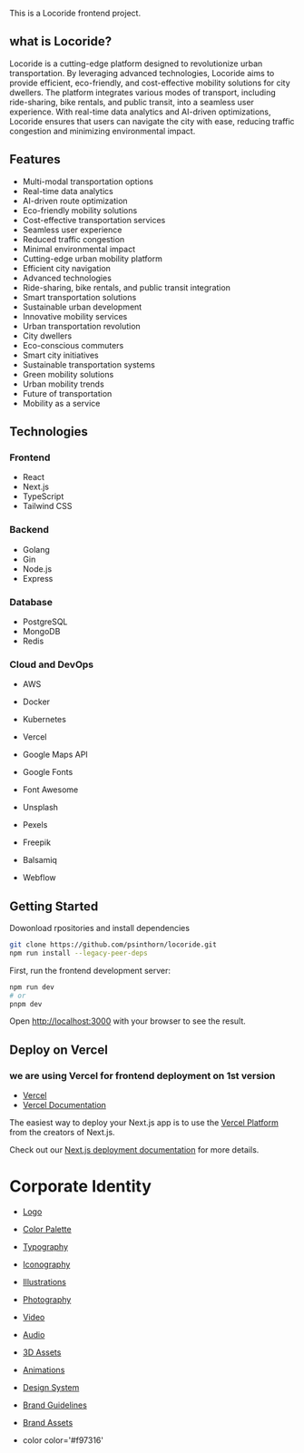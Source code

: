 This is a Locoride frontend project.

## what is Locoride?
Locoride is a cutting-edge platform designed to revolutionize urban transportation. By leveraging advanced technologies, Locoride aims to provide efficient, eco-friendly, and cost-effective mobility solutions for city dwellers. The platform integrates various modes of transport, including ride-sharing, bike rentals, and public transit, into a seamless user experience. With real-time data analytics and AI-driven optimizations, Locoride ensures that users can navigate the city with ease, reducing traffic congestion and minimizing environmental impact.

## Features
- Multi-modal transportation options
- Real-time data analytics
- AI-driven route optimization
- Eco-friendly mobility solutions
- Cost-effective transportation services
- Seamless user experience
- Reduced traffic congestion
- Minimal environmental impact
- Cutting-edge urban mobility platform
- Efficient city navigation
- Advanced technologies
- Ride-sharing, bike rentals, and public transit integration
- Smart transportation solutions
- Sustainable urban development
- Innovative mobility services
- Urban transportation revolution
- City dwellers
- Eco-conscious commuters
- Smart city initiatives
- Sustainable transportation systems
- Green mobility solutions
- Urban mobility trends
- Future of transportation
- Mobility as a service

## Technologies
### Frontend
- React
- Next.js
- TypeScript
- Tailwind CSS
### Backend
- Golang
- Gin
- Node.js
- Express
### Database
- PostgreSQL
- MongoDB
- Redis
### Cloud and DevOps
- AWS
- Docker
- Kubernetes
- Vercel
- Google Maps API

- Google Fonts
- Font Awesome
- Unsplash
- Pexels
- Freepik
- Balsamiq
- Webflow

## Getting Started
Dowonload rpositories and install dependencies 

```bash
git clone https://github.com/psinthorn/locoride.git
npm run install --legacy-peer-deps

```
First, run the frontend development server:

```bash
npm run dev
# or
pnpm dev

```

Open [http://localhost:3000](http://localhost:3000) with your browser to see the result.


## Deploy on Vercel
### we are using Vercel for frontend deployment on 1st version
- [Vercel](https://vercel.com/)
- [Vercel Documentation](https://vercel.com/docs)

The easiest way to deploy your Next.js app is to use the [Vercel Platform](https://vercel.com/new?utm_medium=default-template&filter=next.js&utm_source=create-next-app&utm_campaign=create-next-app-readme) from the creators of Next.js.

Check out our [Next.js deployment documentation](https://nextjs.org/docs/deployment) for more details.


# Corporate Identity
- [Logo](https://drive.google.com/file/d/1J9Q6J9Q9)
- [Color Palette](https://drive.google)
- [Typography](https://drive.google)
- [Iconography](https://drive.google)
- [Illustrations](https://drive.google)
- [Photography](https://drive.google)
- [Video](https://drive.google)
- [Audio](https://drive.google)
- [3D Assets](https://drive.google)
- [Animations](https://drive.google)
- [Design System](https://drive.google)
- [Brand Guidelines](https://drive.google)
- [Brand Assets](https://drive.google)

- color color='#f97316'
